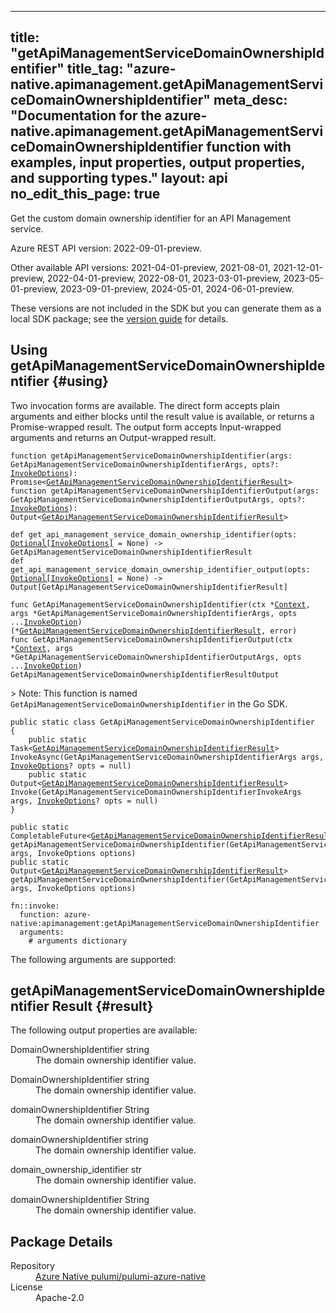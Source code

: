 
---
title: "getApiManagementServiceDomainOwnershipIdentifier"
title_tag: "azure-native.apimanagement.getApiManagementServiceDomainOwnershipIdentifier"
meta_desc: "Documentation for the azure-native.apimanagement.getApiManagementServiceDomainOwnershipIdentifier function with examples, input properties, output properties, and supporting types."
layout: api
no_edit_this_page: true
---



<!-- WARNING: this file was generated by Pulumi Docs Generator. -->
<!-- Do not edit by hand unless you're certain you know what you are doing! -->

Get the custom domain ownership identifier for an API Management service.

Azure REST API version: 2022-09-01-preview.

Other available API versions: 2021-04-01-preview, 2021-08-01, 2021-12-01-preview, 2022-04-01-preview, 2022-08-01, 2023-03-01-preview, 2023-05-01-preview, 2023-09-01-preview, 2024-05-01, 2024-06-01-preview.

These versions are not included in the SDK but you can generate them as a local SDK package; see the [version guide](../../../version-guide/#accessing-any-api-version-via-local-packages) for details.




## Using getApiManagementServiceDomainOwnershipIdentifier {#using}

Two invocation forms are available. The direct form accepts plain
arguments and either blocks until the result value is available, or
returns a Promise-wrapped result. The output form accepts
Input-wrapped arguments and returns an Output-wrapped result.

<div>
<pulumi-chooser type="language" options="csharp,go,typescript,python,yaml,java"></pulumi-chooser>
</div>


<div>
<pulumi-choosable type="language" values="javascript,typescript">
<div class="highlight"
><pre class="chroma"><code class="language-typescript" data-lang="typescript"
><span class="k">function </span>getApiManagementServiceDomainOwnershipIdentifier<span class="p">(</span><span class="nx">args</span><span class="p">:</span> <span class="nx">GetApiManagementServiceDomainOwnershipIdentifierArgs</span><span class="p">,</span> <span class="nx">opts</span><span class="p">?:</span> <span class="nx"><a href="/docs/reference/pkg/nodejs/pulumi/pulumi/#InvokeOptions">InvokeOptions</a></span><span class="p">): Promise&lt;<span class="nx"><a href="#result">GetApiManagementServiceDomainOwnershipIdentifierResult</a></span>></span
><span class="k">
function </span>getApiManagementServiceDomainOwnershipIdentifierOutput<span class="p">(</span><span class="nx">args</span><span class="p">:</span> <span class="nx">GetApiManagementServiceDomainOwnershipIdentifierOutputArgs</span><span class="p">,</span> <span class="nx">opts</span><span class="p">?:</span> <span class="nx"><a href="/docs/reference/pkg/nodejs/pulumi/pulumi/#InvokeOptions">InvokeOptions</a></span><span class="p">): Output&lt;<span class="nx"><a href="#result">GetApiManagementServiceDomainOwnershipIdentifierResult</a></span>></span
></code></pre></div>
</pulumi-choosable>
</div>


<div>
<pulumi-choosable type="language" values="python">
<div class="highlight"><pre class="chroma"><code class="language-python" data-lang="python"
><span class="k">def </span>get_api_management_service_domain_ownership_identifier<span class="p">(</span><span class="nx">opts</span><span class="p">:</span> <span class="nx"><a href="/docs/reference/pkg/python/pulumi/#pulumi.InvokeOptions">Optional[InvokeOptions]</a></span> = None<span class="p">) -&gt;</span> <span>GetApiManagementServiceDomainOwnershipIdentifierResult</span
><span class="k">
def </span>get_api_management_service_domain_ownership_identifier_output<span class="p">(</span><span class="nx">opts</span><span class="p">:</span> <span class="nx"><a href="/docs/reference/pkg/python/pulumi/#pulumi.InvokeOptions">Optional[InvokeOptions]</a></span> = None<span class="p">) -&gt;</span> <span>Output[GetApiManagementServiceDomainOwnershipIdentifierResult]</span
></code></pre></div>
</pulumi-choosable>
</div>


<div>
<pulumi-choosable type="language" values="go">
<div class="highlight"><pre class="chroma"><code class="language-go" data-lang="go"
><span class="k">func </span>GetApiManagementServiceDomainOwnershipIdentifier<span class="p">(</span><span class="nx">ctx</span><span class="p"> *</span><span class="nx"><a href="https://pkg.go.dev/github.com/pulumi/pulumi/sdk/v3/go/pulumi?tab=doc#Context">Context</a></span><span class="p">,</span> <span class="nx">args</span><span class="p"> *</span><span class="nx">GetApiManagementServiceDomainOwnershipIdentifierArgs</span><span class="p">,</span> <span class="nx">opts</span><span class="p"> ...</span><span class="nx"><a href="https://pkg.go.dev/github.com/pulumi/pulumi/sdk/v3/go/pulumi?tab=doc#InvokeOption">InvokeOption</a></span><span class="p">) (*<span class="nx"><a href="#result">GetApiManagementServiceDomainOwnershipIdentifierResult</a></span>, error)</span
><span class="k">
func </span>GetApiManagementServiceDomainOwnershipIdentifierOutput<span class="p">(</span><span class="nx">ctx</span><span class="p"> *</span><span class="nx"><a href="https://pkg.go.dev/github.com/pulumi/pulumi/sdk/v3/go/pulumi?tab=doc#Context">Context</a></span><span class="p">,</span> <span class="nx">args</span><span class="p"> *</span><span class="nx">GetApiManagementServiceDomainOwnershipIdentifierOutputArgs</span><span class="p">,</span> <span class="nx">opts</span><span class="p"> ...</span><span class="nx"><a href="https://pkg.go.dev/github.com/pulumi/pulumi/sdk/v3/go/pulumi?tab=doc#InvokeOption">InvokeOption</a></span><span class="p">) GetApiManagementServiceDomainOwnershipIdentifierResultOutput</span
></code></pre></div>

&gt; Note: This function is named `GetApiManagementServiceDomainOwnershipIdentifier` in the Go SDK.

</pulumi-choosable>
</div>


<div>
<pulumi-choosable type="language" values="csharp">
<div class="highlight"><pre class="chroma"><code class="language-csharp" data-lang="csharp"><span class="k">public static class </span><span class="nx">GetApiManagementServiceDomainOwnershipIdentifier </span><span class="p">
{</span><span class="k">
    public static </span>Task&lt;<span class="nx"><a href="#result">GetApiManagementServiceDomainOwnershipIdentifierResult</a></span>> <span class="p">InvokeAsync(</span><span class="nx">GetApiManagementServiceDomainOwnershipIdentifierArgs</span><span class="p"> </span><span class="nx">args<span class="p">,</span> <span class="nx"><a href="/docs/reference/pkg/dotnet/Pulumi/Pulumi.InvokeOptions.html">InvokeOptions</a></span><span class="p">? </span><span class="nx">opts = null<span class="p">)</span><span class="k">
    public static </span>Output&lt;<span class="nx"><a href="#result">GetApiManagementServiceDomainOwnershipIdentifierResult</a></span>> <span class="p">Invoke(</span><span class="nx">GetApiManagementServiceDomainOwnershipIdentifierInvokeArgs</span><span class="p"> </span><span class="nx">args<span class="p">,</span> <span class="nx"><a href="/docs/reference/pkg/dotnet/Pulumi/Pulumi.InvokeOptions.html">InvokeOptions</a></span><span class="p">? </span><span class="nx">opts = null<span class="p">)</span><span class="p">
}</span></code></pre></div>
</pulumi-choosable>
</div>


<div>
<pulumi-choosable type="language" values="java">
<div class="highlight"><pre class="chroma"><code class="language-java" data-lang="java"><span class="k">public static CompletableFuture&lt;<span class="nx"><a href="#result">GetApiManagementServiceDomainOwnershipIdentifierResult</a></span>> </span>getApiManagementServiceDomainOwnershipIdentifier<span class="p">(</span><span class="nx">GetApiManagementServiceDomainOwnershipIdentifierArgs</span><span class="p"> </span><span class="nx">args<span class="p">,</span> <span class="nx">InvokeOptions</span><span class="p"> </span><span class="nx">options<span class="p">)</span>
<span class="k">public static Output&lt;<span class="nx"><a href="#result">GetApiManagementServiceDomainOwnershipIdentifierResult</a></span>> </span>getApiManagementServiceDomainOwnershipIdentifier<span class="p">(</span><span class="nx">GetApiManagementServiceDomainOwnershipIdentifierArgs</span><span class="p"> </span><span class="nx">args<span class="p">,</span> <span class="nx">InvokeOptions</span><span class="p"> </span><span class="nx">options<span class="p">)</span>
</code></pre></div>
</pulumi-choosable>
</div>


<div>
<pulumi-choosable type="language" values="yaml">
<div class="highlight"><pre class="chroma"><code class="language-yaml" data-lang="yaml"><span class="k">fn::invoke:</span>
<span class="k">&nbsp;&nbsp;function:</span> azure-native:apimanagement:getApiManagementServiceDomainOwnershipIdentifier
<span class="k">&nbsp;&nbsp;arguments:</span>
<span class="c">&nbsp;&nbsp;&nbsp;&nbsp;# arguments dictionary</span></code></pre></div>
</pulumi-choosable>
</div>



The following arguments are supported:


<div>
<pulumi-choosable type="language" values="csharp">
<dl class="resources-properties"></dl>
</pulumi-choosable>
</div>

<div>
<pulumi-choosable type="language" values="go">
<dl class="resources-properties"></dl>
</pulumi-choosable>
</div>

<div>
<pulumi-choosable type="language" values="java">
<dl class="resources-properties"></dl>
</pulumi-choosable>
</div>

<div>
<pulumi-choosable type="language" values="javascript,typescript">
<dl class="resources-properties"></dl>
</pulumi-choosable>
</div>

<div>
<pulumi-choosable type="language" values="python">
<dl class="resources-properties"></dl>
</pulumi-choosable>
</div>

<div>
<pulumi-choosable type="language" values="yaml">
<dl class="resources-properties"></dl>
</pulumi-choosable>
</div>




## getApiManagementServiceDomainOwnershipIdentifier Result {#result}

The following output properties are available:



<div>
<pulumi-choosable type="language" values="csharp">
<dl class="resources-properties"><dt class="property-"
            title="">
        <span id="domainownershipidentifier_csharp">
<a data-swiftype-name="resource-property" data-swiftype-type="text" href="#domainownershipidentifier_csharp" style="color: inherit; text-decoration: inherit;">Domain<wbr>Ownership<wbr>Identifier</a>
</span>
        <span class="property-indicator"></span>
        <span class="property-type">string</span>
    </dt>
    <dd>The domain ownership identifier value.</dd></dl>
</pulumi-choosable>
</div>

<div>
<pulumi-choosable type="language" values="go">
<dl class="resources-properties"><dt class="property-"
            title="">
        <span id="domainownershipidentifier_go">
<a data-swiftype-name="resource-property" data-swiftype-type="text" href="#domainownershipidentifier_go" style="color: inherit; text-decoration: inherit;">Domain<wbr>Ownership<wbr>Identifier</a>
</span>
        <span class="property-indicator"></span>
        <span class="property-type">string</span>
    </dt>
    <dd>The domain ownership identifier value.</dd></dl>
</pulumi-choosable>
</div>

<div>
<pulumi-choosable type="language" values="java">
<dl class="resources-properties"><dt class="property-"
            title="">
        <span id="domainownershipidentifier_java">
<a data-swiftype-name="resource-property" data-swiftype-type="text" href="#domainownershipidentifier_java" style="color: inherit; text-decoration: inherit;">domain<wbr>Ownership<wbr>Identifier</a>
</span>
        <span class="property-indicator"></span>
        <span class="property-type">String</span>
    </dt>
    <dd>The domain ownership identifier value.</dd></dl>
</pulumi-choosable>
</div>

<div>
<pulumi-choosable type="language" values="javascript,typescript">
<dl class="resources-properties"><dt class="property-"
            title="">
        <span id="domainownershipidentifier_nodejs">
<a data-swiftype-name="resource-property" data-swiftype-type="text" href="#domainownershipidentifier_nodejs" style="color: inherit; text-decoration: inherit;">domain<wbr>Ownership<wbr>Identifier</a>
</span>
        <span class="property-indicator"></span>
        <span class="property-type">string</span>
    </dt>
    <dd>The domain ownership identifier value.</dd></dl>
</pulumi-choosable>
</div>

<div>
<pulumi-choosable type="language" values="python">
<dl class="resources-properties"><dt class="property-"
            title="">
        <span id="domain_ownership_identifier_python">
<a data-swiftype-name="resource-property" data-swiftype-type="text" href="#domain_ownership_identifier_python" style="color: inherit; text-decoration: inherit;">domain_<wbr>ownership_<wbr>identifier</a>
</span>
        <span class="property-indicator"></span>
        <span class="property-type">str</span>
    </dt>
    <dd>The domain ownership identifier value.</dd></dl>
</pulumi-choosable>
</div>

<div>
<pulumi-choosable type="language" values="yaml">
<dl class="resources-properties"><dt class="property-"
            title="">
        <span id="domainownershipidentifier_yaml">
<a data-swiftype-name="resource-property" data-swiftype-type="text" href="#domainownershipidentifier_yaml" style="color: inherit; text-decoration: inherit;">domain<wbr>Ownership<wbr>Identifier</a>
</span>
        <span class="property-indicator"></span>
        <span class="property-type">String</span>
    </dt>
    <dd>The domain ownership identifier value.</dd></dl>
</pulumi-choosable>
</div>





<h2 id="package-details">Package Details</h2>
<dl class="package-details">
	<dt>Repository</dt>
	<dd><a href="https://github.com/pulumi/pulumi-azure-native">Azure Native pulumi/pulumi-azure-native</a></dd>
	<dt>License</dt>
	<dd>Apache-2.0</dd>
</dl>

